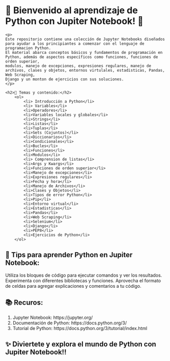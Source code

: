 <html>
<body>
    <h1>🌟 Bienvenido al aprendizaje de Python con Jupiter Notebook! 🌟</h1>

    <p>
    Este repositorio contiene una colección de Jupyter Notebooks diseñados para ayudar a los principiantes a comenzar con el lenguaje de programacion Python.
    El material abarca conceptos básicos y fundamentos de programación en Python, además de aspectos específicos como funciones, funciones de orden superior,
    modulos, manejo de excepciones, expresiones regulares, manejo de archivos, clases y objetos, entornos virtulales, estadisticas, Pandas, Web Scraping,
    Django y un monton de ejercicios con sus soluciones.
    </p>

    <h2>🎯 Temas y contenido:</h2>
        <ol>
            <li> Introducción a Python</li>
            <li> Variables</li>
            <li>Operadores</li> 
            <li>Variables locales y globales</li> 
            <li>Strings</li> 
            <li>Listas</li>
            <li>Tuplas</li> 
            <li>Sets (Cojuntos)</li> 
            <li>Diccionarios</li> 
            <li>Condicionales</li>
            <li>Bucles</li> 
            <li>Funciones</li> 
            <li>Modulos</li> 
            <li> Comprension de listas</li>
            <li>Args y Kwargs</li> 
            <li>Funciones de orden superior</li> 
            <li>Manejo de excepciones</li>
            <li>Expresiones regulares</li> 
            <li>Fecha y hora</li>
            <li>Manejo de Archivos</li> 
            <li>Clases y Objetos</li> 
            <li>Tipos de error Python</li> 
            <li>Pip</li> 
            <li>Entorno virtual</li> 
            <li>Estadisticas</li> 
            <li>Pandas</li>
            <li>Web Scraping</li> 
            <li>Selenium</li> 
            <li>Django</li> 
            <li>PEP8</li> 
            <li>Ejercicios de Python</li>
        </ol>


<h2>🚀 Tips para aprender Python en Jupiter Notebook:</h2>

Utiliza los bloques de código para ejecutar comandos y ver los resultados.
Experimenta con diferentes bibliotecas y funciones.
Aprovecha el formato de celdas para agregar explicaciones y comentarios a tu código.

<h2>📚 Recuros:</h2>

<ol>
    <li>Jupyter Notebook: https://jupyter.org/</li>
    <li>Documentación de Python: https://docs.python.org/3/</li>
    <li>Tutorial de Python: https://docs.python.org/3/tutorial/index.html</li>
</ol>


<h2>✨ Diviertete y explora el mundo de Python con Jupiter Notebook!!</h2>

    
</body>
</html>



